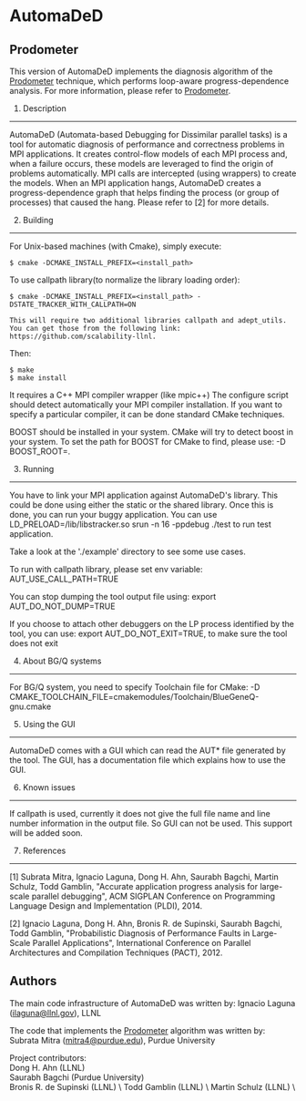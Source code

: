 AutomaDeD
=========

Prodometer
----------
This version of AutomaDeD implements the diagnosis algorithm of the [Prodometer](http://dx.doi.org/10.1145/2666356.2594336) technique, which performs loop-aware progress-dependence analysis. For more information, please refer to [Prodometer](http://dx.doi.org/10.1145/2666356.2594336).

1. Description
--------------
AutomaDeD (Automata-based Debugging for Dissimilar parallel tasks) is a tool for automatic diagnosis of performance and correctness problems in MPI applications. It creates control-flow models of each MPI process and, when a failure occurs, these models are leveraged to find the origin of problems automatically. MPI calls are intercepted (using wrappers) to create the models. When an MPI application hangs, AutomaDeD creates a progress-dependence graph that helps finding the process (or group of processes) that caused the hang. Please refer to [2] for more details.

                        
2. Building
-----------

For Unix-based machines (with Cmake), simply execute:
	
	$ cmake -DCMAKE_INSTALL_PREFIX=<install_path>

To use callpath library(to normalize the library loading order):

	$ cmake -DCMAKE_INSTALL_PREFIX=<install_path> -DSTATE_TRACKER_WITH_CALLPATH=ON

	This will require two additional libraries callpath and adept_utils. You can get those from the following link:
	https://github.com/scalability-llnl.

Then:

	$ make
	$ make install

It requires a C++ MPI compiler wrapper (like mpic++) The configure script should detect automatically your MPI compiler installation. If you want to specify a particular compiler, it can be done standard CMake techniques. 


BOOST should be installed in your system. CMake will try to detect boost in your system. To set the path for BOOST for CMake to find, please use: -D BOOST_ROOT=<BOOST base dir>.

3. Running
----------

You have to link your MPI application against AutomaDeD's library. This could be done using either the static or the shared library. Once this is done, you can run your buggy application. You can use LD_PRELOAD=<install>/lib/libstracker.so srun -n 16 -ppdebug ./test to run test application.

Take a look at the './example' directory to see some use cases.

To run with callpath library, please set env variable: AUT_USE_CALL_PATH=TRUE

You can stop dumping the tool output file using: export AUT_DO_NOT_DUMP=TRUE

If you choose to attach other debuggers on the LP process identified by the tool, you can use: export AUT_DO_NOT_EXIT=TRUE, to make sure the tool does not exit 

4. About BG/Q systems
---------------------
For BG/Q system, you need to specify Toolchain file for CMake: -D CMAKE_TOOLCHAIN_FILE=cmakemodules/Toolchain/BlueGeneQ-gnu.cmake

5. Using the GUI
----------------
AutomaDeD comes with a GUI which can read the AUT* file generated by the tool. The GUI, <pdgview> has a documentation file which explains how to use the GUI.

6. Known issues
---------------
If callpath is used, currently it does not give the full file name and line number information in the output file. So GUI can not be used. This support will be added soon.

7. References
-------------
[1] Subrata Mitra, Ignacio Laguna, Dong H. Ahn, Saurabh Bagchi, Martin Schulz, 
Todd Gamblin, "Accurate application progress analysis for large-scale parallel 
debugging", ACM SIGPLAN Conference on Programming Language Design and 
Implementation (PLDI), 2014.

[2] Ignacio Laguna, Dong H. Ahn, Bronis R. de Supinski, Saurabh Bagchi, Todd 
Gamblin, "Probabilistic Diagnosis of Performance Faults in Large-Scale Parallel 
Applications", International Conference on Parallel Architectures and 
Compilation Techniques (PACT), 2012.

Authors
-------

The main code infrastructure of AutomaDeD was written by: Ignacio Laguna (ilaguna@llnl.gov), LLNL

The code that implements the [Prodometer](http://dx.doi.org/10.1145/2666356.2594336) algorithm was written by: Subrata Mitra (mitra4@purdue.edu), Purdue University

Project contributors: <br>
Dong H. Ahn (LLNL)  
Saurabh Bagchi (Purdue University)  
Bronis R. de Supinski (LLNL) \\
Todd Gamblin (LLNL) \\
Martin Schulz (LLNL) \\

